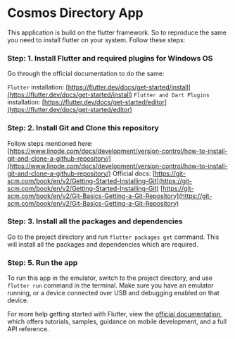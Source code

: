# Cosmos Directory App

This application is build on the flutter framework. So to reproduce the same you need to install flutter on your system. Follow these steps:

### Step: 1. Install Flutter and required plugins for Windows OS

Go through the official documentation to do the same:

`Flutter` installation: [https://flutter.dev/docs/get-started/install](https://flutter.dev/docs/get-started/install)
`Flutter and Dart Plugins` installation: [https://flutter.dev/docs/get-started/editor](https://flutter.dev/docs/get-started/editor)

### Step: 2.  Install Git and Clone this repository

Follow steps mentioned here:[https://www.linode.com/docs/development/version-control/how-to-install-git-and-clone-a-github-repository/](https://www.linode.com/docs/development/version-control/how-to-install-git-and-clone-a-github-repository/)
Official docs: [https://git-scm.com/book/en/v2/Getting-Started-Installing-Git](https://git-scm.com/book/en/v2/Getting-Started-Installing-Git)
[https://git-scm.com/book/en/v2/Git-Basics-Getting-a-Git-Repository](https://git-scm.com/book/en/v2/Git-Basics-Getting-a-Git-Repository)

### Step: 3. Install all the packages and dependencies

Go to the project directory and run `flutter packages get` command. This will install all the packages and dependencies which are required.

### Step: 5. Run the app

To run this app in the emulator, switch to the project directory, and use `flutter run` command in the terminal. 
Make sure you have an emulator running, or a device connected over USB and debugging enabled on that device.

For more help getting started with Flutter, view the
[official documentation](https://flutter.dev/docs), which offers tutorials,
samples, guidance on mobile development, and a full API reference.
